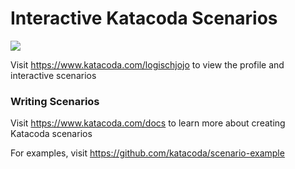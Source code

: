 # Interactive Katacoda Scenarios

[![](http://shields.katacoda.com/katacoda/logischjojo/count.svg)](https://www.katacoda.com/logischjojo "Get your profile on Katacoda.com")

Visit https://www.katacoda.com/logischjojo to view the profile and interactive scenarios

### Writing Scenarios
Visit https://www.katacoda.com/docs to learn more about creating Katacoda scenarios

For examples, visit https://github.com/katacoda/scenario-example
